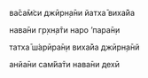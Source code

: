 ва̄са̄м̇си джӣрн̣а̄ни йатха̄ виха̄йа

нава̄ни гр̣хн̣а̄ти наро ’пара̄н̣и

татха̄ ш́арӣра̄н̣и виха̄йа джӣрн̣а̄нй

анйа̄ни сам̇йа̄ти нава̄ни дехӣ